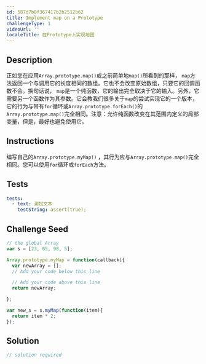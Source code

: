 ```yaml
---
id: 587d7b8f367417b2b2512b62
title: Implement map on a Prototype
challengeType: 1
videoUrl: ''
localeTitle: 在Prototype上实现地图
---
```


## Description
<section id="description">正如您在应用<code>Array.prototype.map()</code>或之前简单地<code>map()</code>所看到的那样， <code>map</code>方法返回一个与调用它的长度相同的数组。它也不会改变原始数组，只要它的回调函数不会。换句话说， <code>map</code>是一个纯函数，它的输出完全取决于它的输入。另外，它需要另一个函数作为其参数。它会教我们很多关于<code>map</code>的尝试实现它的一个版本，它的行为与带有<code>for</code>循环或<code>Array.prototype.forEach()</code>的<code>Array.prototype.map()</code>完全相同。注意：允许纯函数改变在其范围内定义的局部变量，但是，最好也避免使用它。 </section>

## Instructions
<section id="instructions">编写自己的<code>Array.prototype.myMap()</code> ，其行为应与<code>Array.prototype.map()</code>完全相同。您可以使用<code>for</code>循环或<code>forEach</code>方法。 </section>

## Tests
<section id='tests'>

```yml
tests:
  - text: 測試文本
    testString: assert(true);

```

</section>

## Challenge Seed
<section id='challengeSeed'>

<div id='js-seed'>

```js
// the global Array
var s = [23, 65, 98, 5];

Array.prototype.myMap = function(callback){
  var newArray = [];
  // Add your code below this line

  // Add your code above this line
  return newArray;

};

var new_s = s.myMap(function(item){
  return item * 2;
});

```

</div>



</section>

## Solution
<section id='solution'>

```js
// solution required
```
</section>
